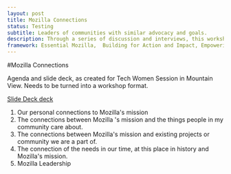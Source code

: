 ```yaml
---
layout: post
title: Mozilla Connections
status: Testing
subtitle: Leaders of communities with similar advocacy and goals.  
description: Through a series of discussion and interviews, this workshop helps participants recognize  their personal and community connections to Mozilla's mission, with a design challenge to 'build bridges' between those projects and initiatives.
framework: Essential Mozilla,  Building for Action and Impact, Empowering Teams and People
---
```


#Mozilla Connections

Agenda and slide deck, as created for Tech Women Session in Mountain View.  Needs to be turned into a workshop format. 

[Slide Deck deck](https://docs.google.com/presentation/d/1xeHKnqB7izIcXtIg0MJ5-Ce_G7Q21GVp3lASB7i0Fxg/edit#slide=id.g590b9fbf90fdd02a_0)

1. Our personal connections to Mozilla's mission
2. The connections between Mozilla 's mission and the things people in my community care about.
3. The connections between Mozilla's mission and existing projects or community we are a part of.
4. The connection of the needs in our time, at this place in history and Mozilla's mission.
5. Mozilla Leadership
